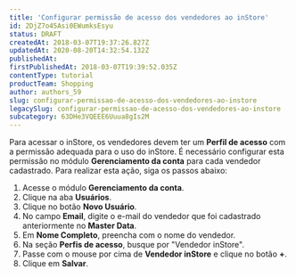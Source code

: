 ```yaml
---
title: 'Configurar permissão de acesso dos vendedores ao inStore'
id: 2DjZ7o45Asi0EWumksEsyu
status: DRAFT
createdAt: 2018-03-07T19:37:26.827Z
updatedAt: 2020-08-20T14:32:54.132Z
publishedAt: 
firstPublishedAt: 2018-03-07T19:39:52.035Z
contentType: tutorial
productTeam: Shopping
author: authors_59
slug: configurar-permissao-de-acesso-dos-vendedores-ao-instore
legacySlug: configurar-permissao-de-acesso-dos-vendedores-ao-instore
subcategory: 63DHe3VQEEE6Uuua8gIs2M
---
```


Para acessar o inStore, os vendedores devem ter um __Perfil de acesso__ com a permissão adequada para o uso do inStore. É necessário configurar esta permissão no módulo __Gerenciamento da conta__ para cada vendedor cadastrado. Para realizar esta ação, siga os passos abaixo:

1. Acesse o módulo __Gerenciamento da conta__.
2. Clique na aba __Usuários__.
3. Clique no botão __Novo Usuário__.
4. No campo __Email__, digite o e-mail do vendedor que foi cadastrado anteriormente no __Master Data__.
5. Em __Nome Completo__, preencha com o nome do vendedor.
6. Na seção __Perfis de acesso__, busque por "Vendedor inStore".
7. Passe com o mouse por cima de __Vendedor inStore__ e clique no botão __+__.
8. Clique em __Salvar__.
